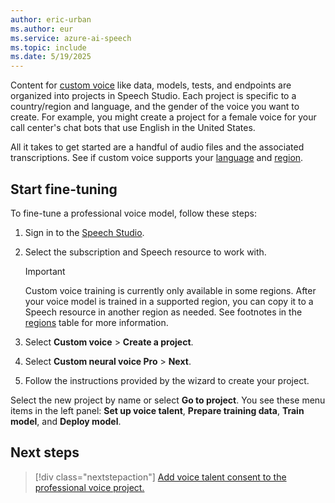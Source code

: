 ```yaml
---
author: eric-urban
ms.author: eur
ms.service: azure-ai-speech
ms.topic: include
ms.date: 5/19/2025
---
```


Content for [custom voice](https://aka.ms/customvoice) like data, models, tests, and endpoints are organized into projects in Speech Studio. Each project is specific to a country/region and language, and the gender of the voice you want to create. For example, you might create a project for a female voice for your call center's chat bots that use English in the United States.

All it takes to get started are a handful of audio files and the associated transcriptions. See if custom voice supports your [language](../../../../language-support.md?tabs=tts) and [region](../../../../regions.md#regions).

## Start fine-tuning

To fine-tune a professional voice model, follow these steps:

1. Sign in to the [Speech Studio](https://aka.ms/speechstudio/customvoice).
1. Select the subscription and Speech resource to work with. 

    > [!IMPORTANT]
    > Custom voice training is currently only available in some regions. After your voice model is trained in a supported region, you can copy it to a Speech resource in another region as needed. See footnotes in the [regions](../../../../regions.md#regions) table for more information.

1. Select **Custom voice** > **Create a project**. 
1. Select **Custom neural voice Pro** > **Next**. 
1. Follow the instructions provided by the wizard to create your project. 

Select the new project by name or select **Go to project**. You see these menu items in the left panel: **Set up voice talent**, **Prepare training data**, **Train model**, and **Deploy model**. 

## Next steps

> [!div class="nextstepaction"]
> [Add voice talent consent to the professional voice project.](../../../../professional-voice-create-consent.md)

